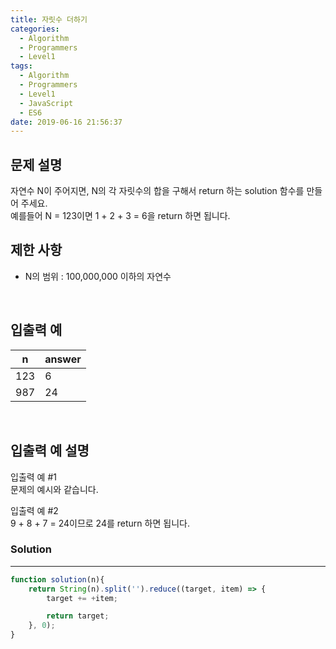 ```yaml
---
title: 자릿수 더하기
categories:
  - Algorithm
  - Programmers
  - Level1
tags:
  - Algorithm
  - Programmers
  - Level1
  - JavaScript
  - ES6
date: 2019-06-16 21:56:37
---
```



## 문제 설명
자연수 N이 주어지면, N의 각 자릿수의 합을 구해서 return 하는 solution 함수를 만들어 주세요.<br/>
예를들어 N = 123이면 1 + 2 + 3 = 6을 return 하면 됩니다.
<br/>

## 제한 사항
- N의 범위 : 100,000,000 이하의 자연수

<br/>

## 입출력 예

| n | answer |
| --- | --- |
| 123 | 6 |
| 987 | 24 |

<br/>

## 입출력 예 설명

입출력 예 #1<br/>
문제의 예시와 같습니다.

입출력 예 #2<br/>
9 + 8 + 7 = 24이므로 24를 return 하면 됩니다.



### Solution

---

```javascript
function solution(n){
    return String(n).split('').reduce((target, item) => {
        target += +item;

        return target;
    }, 0);
}
```